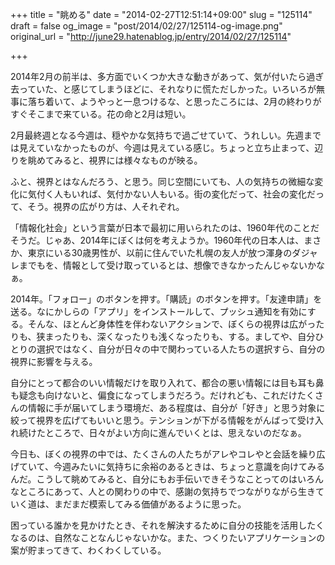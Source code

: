 +++
title = "眺める"
date = "2014-02-27T12:51:14+09:00"
slug = "125114"
draft = false
og_image = "post/2014/02/27/125114-og-image.png"
original_url = "http://june29.hatenablog.jp/entry/2014/02/27/125114"

+++

<p>2014年2月の前半は、多方面でいくつか大きな動きがあって、気が付いたら過ぎ去っていた、と感じてしまうほどに、それなりに慌ただしかった。いろいろが無事に落ち着いて、ようやっと一息つけるな、と思ったころには、2月の終わりがすぐそこまで来ている。花の命と2月は短い。</p>
<p>2月最終週となる今週は、穏やかな気持ちで過ごせていて、うれしい。先週までは見えていなかったものが、今週は見えている感じ。ちょっと立ち止まって、辺りを眺めてみると、視界には様々なものが映る。</p>
<p>ふと、視界とはなんだろう、と思う。同じ空間にいても、人の気持ちの微細な変化に気付く人もいれば、気付かない人もいる。街の変化だって、社会の変化だって、そう。視界の広がり方は、人それぞれ。</p>
<p>「情報化社会」という言葉が日本で最初に用いられたのは、1960年代のことだそうだ。じゃあ、2014年にぼくは何を考えようか。1960年代の日本人は、まさか、東京にいる30歳男性が、以前に住んでいた札幌の友人が放つ渾身のダジャレまでもを、情報として受け取っているとは、想像できなかったんじゃないかなぁ。</p>
<p>2014年。「フォロー」のボタンを押す。「購読」のボタンを押す。「友達申請」を送る。なにかしらの「アプリ」をインストールして、プッシュ通知を有効にする。そんな、ほとんど身体性を伴わないアクションで、ぼくらの視界は広がったりも、狭まったりも、深くなったりも浅くなったりも、する。ましてや、自分ひとりの選択ではなく、自分が日々の中で関わっている人たちの選択すら、自分の視界に影響を与える。</p>
<p>自分にとって都合のいい情報だけを取り入れて、都合の悪い情報には目も耳も鼻も疑念も向けないと、偏食になってしまうだろう。だけれども、これだけたくさんの情報に手が届いてしまう環境だ、ある程度は、自分が「好き」と思う対象に絞って視界を広げてもいいと思う。テンションが下がる情報をがんばって受け入れ続けたところで、日々がよい方向に進んでいくとは、思えないのだなぁ。</p>
<p>今日も、ぼくの視界の中では、たくさんの人たちがアレやコレやと会話を繰り広げていて、今週みたいに気持ちに余裕のあるときは、ちょっと意識を向けてみるんだ。こうして眺めてみると、自分にもお手伝いできそうなことってのはいろんなところにあって、人との関わりの中で、感謝の気持ちでつながりながら生きていく道は、まだまだ模索してみる価値があるように思った。</p>
<p>困っている誰かを見かけたとき、それを解決するために自分の技能を活用したくなるのは、自然なことなんじゃないかな。また、つくりたいアプリケーションの案が貯まってきて、わくわくしている。</p>
